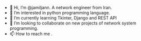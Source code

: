 - 👋 Hi, I’m @jamiljann. A network engineer from Iran.
- 👀 I’m interested in python programming language.
- 🌱 I’m currently learning Tkinter, Django and REST API
- 💞️ I’m looking to collaborate on new projects of network system programming.
- 📫 How to reach me . 

<!---
jamiljann/jamiljann is a ✨ special ✨ repository because its `README.md` (this file) appears on your GitHub profile.
You can click the Preview link to take a look at your changes.
--->
